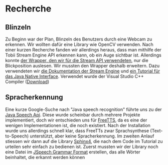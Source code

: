 # Recherche

## Blinzeln
Zu Beginn war der Plan, Blinzeln des Benutzers durch eine Webcam zu erkennen.
Wir wollten dafür eine Library wie OpenCV verwenden. Nach einer kurzen Recherche
fanden wir allerdings heraus, dass man mithilfe der Tobii Stream Engine API
erkennen kann, ob ein Auge sichtbar ist. Allerdings konnte
[der Wrapper, den wir für die Stream API verwendeten](https://github.com/GazePlay/TobiiStreamEngineForJava),
nur die Blickposition auslesen. Wir mussten den Wrapper deshalb erweitern.
Dazu verwendeten wir
[die Dokumentation der Stream Engine](https://tobiitech.github.io/stream-engine-docs/)
und
[ein Tutorial für das Java Native Interface](https://www.baeldung.com/jni).
Verwendet wurde der Visual
Studio C++ Compiler ([Download](https://visualstudio.microsoft.com/de/downloads/))

## Spracherkennung
Eine kurze Google-Suche nach "Java speech recognition" führte uns zu der
[Java Speech Api](https://www.oracle.com/java/technologies/speech-api-frequently-asked-questions.html).
Diese wurde scheinbar durch mehrere Projekte implementiert, doch wir entschieden
uns für [FreeTTS](https://freetts.sourceforge.io/), da es eine der wenigen
Implementationen ist, die noch existiert. Nach der Installation wurde uns allerdings
schnell klar, dass FreeTTs zwar Sprachsynthese (Text-to-Speech) unterstützt, aber keine
Spracherkennung. Im zweiten Anlauf stiessen wir dann auf die Library
[Sphinx4](https://cmusphinx.github.io/wiki/tutorialsphinx4/),
die nach dem Code im Tutorial zu urteilen sehr einfach zu bedienen ist. Zuerst mussten
wir der Library noch eine Datei im [JSpeech Grammar Format](https://www.w3.org/TR/2000/NOTE-jsgf-20000605/) erstellen, das alle Wörter beinhaltet, die
erkannt werden können
